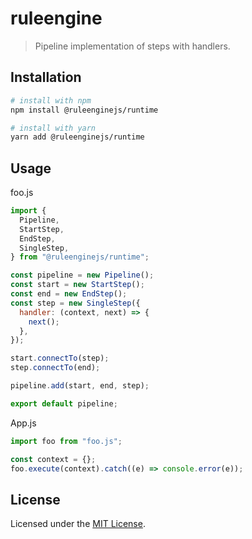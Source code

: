 # ruleengine

> Pipeline implementation of steps with handlers.

## Installation

```bash
# install with npm
npm install @ruleenginejs/runtime

# install with yarn
yarn add @ruleenginejs/runtime
```

## Usage

foo.js

```javascript
import {
  Pipeline,
  StartStep,
  EndStep,
  SingleStep,
} from "@ruleenginejs/runtime";

const pipeline = new Pipeline();
const start = new StartStep();
const end = new EndStep();
const step = new SingleStep({
  handler: (context, next) => {
    next();
  },
});

start.connectTo(step);
step.connectTo(end);

pipeline.add(start, end, step);

export default pipeline;
```

App.js

```js
import foo from "foo.js";

const context = {};
foo.execute(context).catch((e) => console.error(e));
```

## License

Licensed under the [MIT License](./LICENSE).
